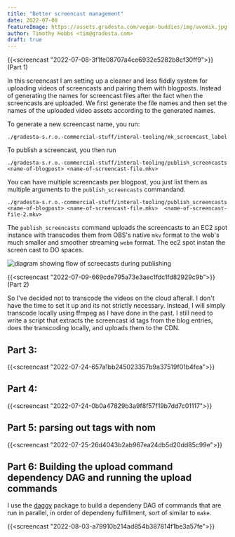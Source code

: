 ```yaml
---
title: "Better screencast management"
date: 2022-07-08
featureImage: https://assets.gradesta.com/vegan-buddies/img/avomik.jpg
author: Timothy Hobbs <tim@gradesta.com>
draft: true
---
```


{{<screencast "2022-07-08-3f1fe08707a4ce6932e5282b8cf30ff9">}}
(Part 1)

In this screencast I am setting up a cleaner and less fiddly system for uploading videos of screencasts and pairing them with blogposts. Instead of generating the names for screencast files after the fact when the screencasts are uploaded. We first generate the file names and then set the names of the uploaded video assets according to the generated names.

To generate a new screencast name, you run:

```
./gradesta-s.r.o.-commercial-stuff/interal-tooling/mk_screencast_label
```

To publish a screencast, you then run

```
./gradesta-s.r.o.-commercial-stuff/interal-tooling/publish_screencasts <name-of-blogpost> <name-of-screencast-file.mkv>
```

You can have multiple screencasts per blogpost, you just list them as multiple arguments to the `publish_screencasts` commandand.

```
./gradesta-s.r.o.-commercial-stuff/interal-tooling/publish_screencasts <name-of-blogpost> <name-of-screencast-file.mkv>  <name-of-screencast-file-2.mkv>
```


The `publish_screencasts` command uploads the screencasts to an EC2 spot instance with transcodes them from OBS's native `mkv` format to the web's much smaller and smoother streaming `webm` format. The ec2 spot instan the screen cast to DO spaces.

![diagram showing flow of screecasts during publishing](/images/blog/publish-screecasts-flow.png)

{{<screencast "2022-07-09-669cde795a73e3aec1fdc1fd82929c9b">}}
(Part 2)

So I've decided not to transcode the videos on the cloud afterall. I don't have the time to set it up and its not strictly necessary. Instead, I will simply transcode locally using ffmpeg as I have done in the past. I still need to write a script that extracts the screencast id tags from the blog entries, does the transcoding locally, and uploads them to the CDN.

Part 3:
--------

{{<screencast "2022-07-24-657a1bb245023357b9a37519f01b4fea">}}

Part 4:
---------

{{<screencast "2022-07-24-0b0a47829b3a9f8f57f19b7dd7c01117">}}

Part 5: parsing out tags with nom
---------------------------------------

{{<screencast "2022-07-25-26d4043b2ab967ea24db5d20dd85c99e">}}

Part 6: Building the upload command dependency DAG and running the upload commands
--------------------------------------------------------------------------------------

I use the [daggy](https://docs.rs/daggy/latest/daggy/) package to build a dependeny DAG of commands that are run in parallel, in order of dependeny fulfillment, sort of similar to `make`.

{{<screencast "2022-08-03-a79910b214ad854b387814f1be3a57fe">}}


